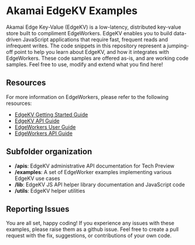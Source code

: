 # Akamai EdgeKV Examples
Akamai Edge Key-Value (EdgeKV) is a low-latency, distributed key-value store built to compliment EdgeWorkers. EdgeKV enables you to build data-driven JavaScript applications that require fast, frequent reads and infrequent writes. The code snippets in this repository represent a jumping-off point to help you learn about EdgeKV, and how it integrates with EdgeWorkers.
These code samples are offered as-is, and are working code samples. Feel free to use, modify and extend what you find here!

## Resources
For more information on EdgeWorkers, please refer to the following resources:
* [EdgeKV Getting Started Guide](https://learn.akamai.com/en-us/webhelp/edgeworkers/edgekv-getting-started-guide/index.html)
* [EdgeKV API Guide](https://github.com/akamai/edgeworkers-examples/blob/master/edgekv/apis/readme.md)
* [EdgeWorkers User Guide](https://learn.akamai.com/en-us/webhelp/edgeworkers/edgeworkers-user-guide/GUID-4CC14D7E-D92D-4F2D-9292-17F8BE6E2DAE.html)
* [EdgeWorkers API Guide](https://developer.akamai.com/api/web_performance/edgeworkers/v1.html)

## Subfolder organization
* **/apis**: EdgeKV administrative API documentation for Tech Preview
* **/examples**: A set of EdgeWorker examples implementing various EdgeKV use cases
* **/lib**: EdgeKV JS API helper library documentation and JavaScript code
* **/utils**: EdgeKV helper utilities

## Reporting Issues
You are all set, happy coding! If you experience any issues with these examples, please raise them as a github issue. Feel free to create a pull request with the fix, suggestions, or contributions of your own code.
